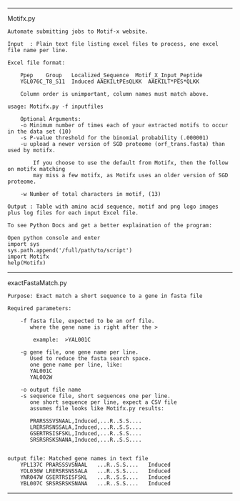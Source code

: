 ********************************************************************************
Motifx.py 

    Automate submitting jobs to Motif-x website.

    Input  : Plain text file listing excel files to process, one excel file name per line.

    Excel file format:
    
        Ppep    Group   Localized_Sequence  Motif_X_Input_Peptide
        YGL076C_T8_S11  Induced AAEKILtPEsQLKK  AAEKILT*PES*QLKK

        Column order is unimportant, column names must match above.

    usage: Motifx.py -f inputfiles 

        Optional Arguments:
        -o Minimum number of times each of your extracted motifs to occur in the data set (10)
        -s P-value threshold for the binomial probability (.000001)
        -u upload a newer version of SGD proteome (orf_trans.fasta) than used by motifx.
        
            If you choose to use the default from Motifx, then the follow on motifx matching
            may miss a few motifx, as Motifx uses an older version of SGD proteome.
    
        -w Number of total characters in motif, (13)

    Output : Table with amino acid sequence, motif and png logo images plus log files for each input Excel file.

    To see Python Docs and get a better explaination of the program:

    Open python console and enter
    import sys
    sys.path.append('/full/path/to/script')
    import Motifx
    help(Motifx)

********************************************************************************
exactFastaMatch.py

    Purpose: Exact match a short sequence to a gene in fasta file  

    Required parameters:
    
        -f fasta file, expected to be an orf file.
           where the gene name is right after the >
        
            example:  >YAL001C 
            
        -g gene file, one gene name per line.
           Used to reduce the fasta search space.
           one gene name per line, like:
           YAL001C
           YAL002W

        -o output file name
        -s sequence file, short sequences one per line.
           one short sequence per line, expect a CSV file
           assumes file looks like Motifx.py results:

           PRARSSSVSNAAL,Induced,...R..S.S....
           LRERSRSNSSALA,Induced,...R..S.S....
           GSERTRSISFSKL,Induced,...R..S.S....
           SRSRSRSKSNANA,Induced,...R..S.S....

           
    output file: Matched gene names in text file
        YPL137C PRARSSSVSNAAL   ...R..S.S....   Induced
        YOL036W LRERSRSNSSALA   ...R..S.S....   Induced
        YNR047W GSERTRSISFSKL   ...R..S.S....   Induced
        YBL007C SRSRSRSKSNANA   ...R..S.S....   Induced

********************************************************************************

